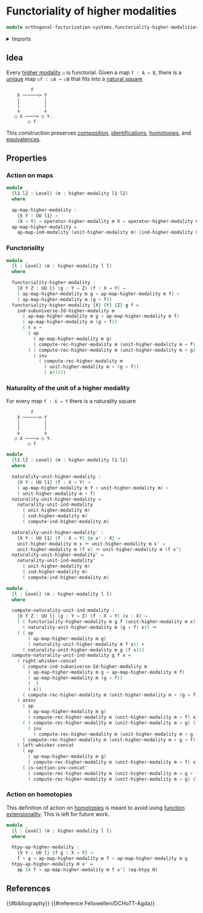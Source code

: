 # Functoriality of higher modalities

```agda
module orthogonal-factorization-systems.functoriality-higher-modalities where
```

<details><summary>Imports</summary>

```agda
open import foundation.action-on-identifications-functions
open import foundation.dependent-pair-types
open import foundation.function-extensionality
open import foundation.function-types
open import foundation.homotopies
open import foundation.identity-types
open import foundation.path-algebra
open import foundation.small-types
open import foundation.transport-along-identifications
open import foundation.univalence
open import foundation.universe-levels
open import foundation.whiskering-identifications-concatenation

open import orthogonal-factorization-systems.higher-modalities
open import orthogonal-factorization-systems.modal-induction
open import orthogonal-factorization-systems.modal-operators
open import orthogonal-factorization-systems.modal-subuniverse-induction
```

</details>

## Idea

Every [higher modality](orthogonal-factorization-systems.higher-modalities.md)
`○` is functorial. Given a map `f : A → B`, there is a
[unique](foundation-core.contractible-types.md) map `○f : ○A → ○B` that fits
into a [natural square](foundation-core.commuting-squares-of-maps.md)

```text
         f
    X ──────> Y
    │         │
    │         │
    ∨         ∨
   ○ X ────> ○ Y.
        ○ f
```

This construction preserves [composition](foundation-core.function-types.md),
[identifications](foundation-core.identity-types.md),
[homotopies](foundation-core.homotopies.md), and
[equivalences](foundation-core.equivalences.md).

## Properties

### Action on maps

```agda
module _
  {l1 l2 : Level} (m : higher-modality l1 l2)
  where

  ap-map-higher-modality :
    {X Y : UU l1} →
    (X → Y) → operator-higher-modality m X → operator-higher-modality m Y
  ap-map-higher-modality =
    ap-map-ind-modality (unit-higher-modality m) (ind-higher-modality m)
```

### Functoriality

```agda
module _
  {l : Level} (m : higher-modality l l)
  where

  functoriality-higher-modality :
    {X Y Z : UU l} (g : Y → Z) (f : X → Y) →
    ( ap-map-higher-modality m g ∘ ap-map-higher-modality m f) ~
    ( ap-map-higher-modality m (g ∘ f))
  functoriality-higher-modality {X} {Y} {Z} g f =
    ind-subuniverse-Id-higher-modality m
      ( ap-map-higher-modality m g ∘ ap-map-higher-modality m f)
      ( ap-map-higher-modality m (g ∘ f))
      ( λ x →
        ( ap
          ( ap-map-higher-modality m g)
          ( compute-rec-higher-modality m (unit-higher-modality m ∘ f) x)) ∙
        ( ( compute-rec-higher-modality m (unit-higher-modality m ∘ g) (f x)) ∙
          ( inv
            ( compute-rec-higher-modality m
              ( unit-higher-modality m ∘ (g ∘ f))
              ( x)))))
```

### Naturality of the unit of a higher modality

For every map `f : X → Y` there is a naturality square

```text
         f
    X ──────> Y
    │         │
    │         │
    ∨         ∨
   ○ X ────> ○ Y.
        ○ f
```

```agda
module _
  {l1 l2 : Level} (m : higher-modality l1 l2)
  where

  naturality-unit-higher-modality :
    {X Y : UU l1} (f : X → Y) →
    ( ap-map-higher-modality m f ∘ unit-higher-modality m) ~
    ( unit-higher-modality m ∘ f)
  naturality-unit-higher-modality =
    naturality-unit-ind-modality
      ( unit-higher-modality m)
      ( ind-higher-modality m)
      ( compute-ind-higher-modality m)
```

```agda
  naturality-unit-higher-modality' :
    {X Y : UU l1} (f : X → Y) {x x' : X} →
    unit-higher-modality m x ＝ unit-higher-modality m x' →
    unit-higher-modality m (f x) ＝ unit-higher-modality m (f x')
  naturality-unit-higher-modality' =
    naturality-unit-ind-modality'
      ( unit-higher-modality m)
      ( ind-higher-modality m)
      ( compute-ind-higher-modality m)

module _
  {l : Level} (m : higher-modality l l)
  where

  compute-naturality-unit-ind-modality :
    {X Y Z : UU l} (g : Y → Z) (f : X → Y) (x : X) →
    ( ( functoriality-higher-modality m g f (unit-higher-modality m x)) ∙
      ( naturality-unit-higher-modality m (g ∘ f) x)) ＝
    ( ( ap
        ( ap-map-higher-modality m g)
        ( naturality-unit-higher-modality m f x)) ∙
      ( naturality-unit-higher-modality m g (f x)))
  compute-naturality-unit-ind-modality g f x =
    ( right-whisker-concat
      ( compute-ind-subuniverse-Id-higher-modality m
        ( ap-map-higher-modality m g ∘ ap-map-higher-modality m f)
        ( ap-map-higher-modality m (g ∘ f))
        ( _)
        ( x))
      ( compute-rec-higher-modality m (unit-higher-modality m ∘ (g ∘ f)) x)) ∙
    ( assoc
      ( ap
        ( ap-map-higher-modality m g)
        ( compute-rec-higher-modality m (unit-higher-modality m ∘ f) x))
      ( ( compute-rec-higher-modality m (unit-higher-modality m ∘ g) (f x)) ∙
        ( inv
          ( compute-rec-higher-modality m (unit-higher-modality m ∘ g ∘ f) x)))
      ( compute-rec-higher-modality m (unit-higher-modality m ∘ g ∘ f) x)) ∙
    ( left-whisker-concat
      ( ap
        ( ap-map-higher-modality m g)
        ( compute-rec-higher-modality m (unit-higher-modality m ∘ f) x))
      ( is-section-inv-concat'
        ( compute-rec-higher-modality m (unit-higher-modality m ∘ g ∘ f) x)
        ( compute-rec-higher-modality m (unit-higher-modality m ∘ g) (f x))))
```

### Action on homotopies

This definition of action on [homotopies](foundation-core.homotopies.md) is
meant to avoid using
[function extensionality](foundation.function-extensionality.md). This is left
for future work.

```agda
module _
  {l : Level} (m : higher-modality l l)
  where

  htpy-ap-higher-modality :
    {X Y : UU l} {f g : X → Y} →
    f ~ g → ap-map-higher-modality m f ~ ap-map-higher-modality m g
  htpy-ap-higher-modality H x' =
    ap (λ f → ap-map-higher-modality m f x') (eq-htpy H)
```

## References

{{#bibliography}} {{#reference Felixwellen/DCHoTT-Agda}}

